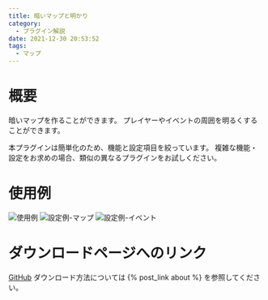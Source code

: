```yaml
---
title: 暗いマップと明かり
category:
  - プラグイン解説
date: 2021-12-30 20:53:52
tags:
  - マップ
---
```


# 概要

暗いマップを作ることができます。
プレイヤーやイベントの周囲を明るくすることができます。

本プラグインは簡単化のため、機能と設定項目を絞っています。
複雑な機能・設定をお求めの場合、類似の異なるプラグインをお試しください。

# 使用例

![使用例](dark-map.png "使用例")
![設定例-マップ](dark-map-setting1.png "マップの設定例")
![設定例-イベント](dark-map-setting-event.png "イベントの設定例")

# ダウンロードページへのリンク

[GitHub](https://github.com/elleonard/DarkPlasma-MZ-Plugins/blob/release/DarkPlasma_DarkMap.js)
ダウンロード方法については {% post_link about %} を参照してください。
